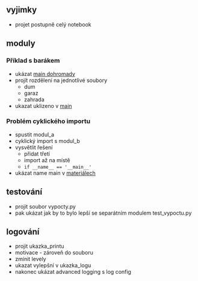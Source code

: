 ## vyjimky

- projet postupně celý notebook

## moduly

### Příklad s barákem

- ukázat [main dohromady](02_moduly/main_dohromady.py)
- projít rozdělení na jednotlivé soubory
    - dum
    - garaz
    - zahrada
- ukazat uklizeno v [main](02_moduly/main.py)

### Problém cyklického importu

- spustit modul_a
- cyklický import s modul_b
- vysvětlit řešení
    - přidat třetí
    - import až na místě
    - `if __name__ == '__main__'`
- ukázat name main v [materiálech](https://naucse.python.cz/2022/plzen-jaro-2022/beginners/modules/)

## testování

- projit soubor vypocty.py
- pak ukázat jak by to bylo lepší se separátním modulem test_vypoctu.py

## logování

- projit ukazka_printu
- motivace - zároveň do souboru
- zmínit levely
- ukazat vylepšní v ukazka_logu
- nakonec ukázat advanced logging s log config